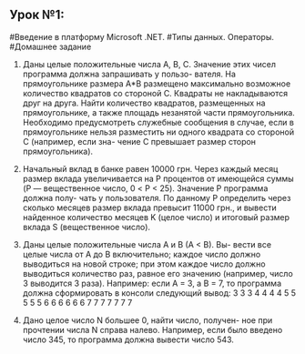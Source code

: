 ## Урок №1:

#Введение в платформу Microsoft .NET. 
#Типы данных. Операторы.
#Домашнее задание

1.	Даны целые положительные числа A, B, C. Значение
этих чисел программа должна запрашивать у пользо-
вателя. На прямоугольнике размера A*B размещено
максимально возможное количество квадратов со
стороной C. Квадраты не накладываются друг на
друга. Найти количество квадратов, размещенных на
прямоугольнике, а также площадь незанятой части
прямоугольника.
Необходимо предусмотреть служебные сообщения
в случае, если в прямоугольнике нельзя разместить ни
одного квадрата со стороной С (например, если зна-
чение С превышает размер сторон прямоугольника).


2.	Начальный вклад в банке равен 10000 грн. Через
каждый месяц размер вклада увеличивается на P
процентов от имеющейся суммы (P — вещественное
число, 0 < P < 25). Значение Р программа должна полу-
чать у пользователя. По данному P определить через
сколько месяцев размер вклада превысит 11000 грн.,
и вывести найденное количество месяцев K (целое
число) и итоговый размер вклада S (вещественное
число).


3.	Даны целые положительные числа A и B (A < B). Вы-
вести все целые числа от A до B включительно; каждое
число должно выводиться на новой строке; при этом
каждое число должно выводиться количество раз,
равное его значению (например, число 3 выводится
3 раза). Например: если А = 3, а В = 7, то программа
должна сформировать в консоли следующий вывод:
3 3 3
4 4 4 4
5 5 5 5 5
6 6 6 6 6 6
7 7 7 7 7 7 7


4.	Дано целое число N большее 0, найти число, получен-
ное при прочтении числа N справа налево. Например,
если было введено число 345, то программа должна
вывести число 543.

